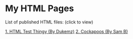 # My HTML Pages
List of published HTML files: (click to view)

[1. HTML Test Thingy (By Dukemz)](https://dukemz.github.io/HTML-Pages/test-thingy) 
[2. Cockapoos (By Sam B)](https://dukemz.github.io/HTML-Pages/Cockapoos)
